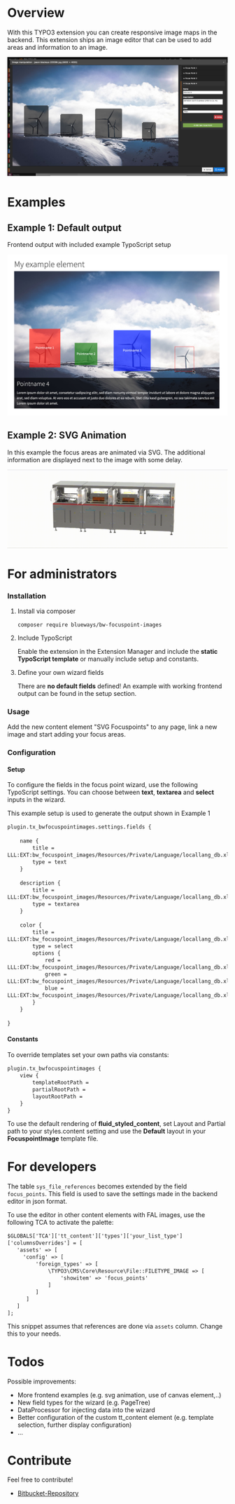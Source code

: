 Overview
========

With this TYPO3 extension you can create responsive image maps in the
backend. This extension ships an image editor that can be used to add
areas and information to an image.

![Backend Editor](Documentation/Images/example_backend.png)

Examples
========

Example 1: Default output
-------------------------

Frontend output with included example TypoScript setup

![Example 1](./Documentation/Images/example_frontend.jpg)

Example 2: SVG Animation
------------------------

In this example the focus areas are animated via SVG. The additional
information are displayed next to the image with some delay.

![Example 2](./Documentation/Images/example_animation.gif)

For administrators
==================

### Installation

1.  Install via composer

    ``` {.bash}
    composer require blueways/bw-focuspoint-images
    ```

2.  Include TypoScript

    Enable the extension in the Extension Manager and include the
    **static TypoScript template** or manually include setup and
    constants.

3.  Define your own wizard fields

    There are **no default fields** defined! An example with working
    frontend output can be found in the setup section.

### Usage

Add the new content element "SVG Focuspoints" to any page, link a new
image and start adding your focus areas.

### Configuration

#### Setup

To configure the fields in the focus point wizard, use the following
TypoScript settings. You can choose between **text**, **textarea** and
**select** inputs in the wizard.

This example setup is used to generate the output shown in Example 1

``` {.typoscript}
plugin.tx_bwfocuspointimages.settings.fields {

    name {
        title = LLL:EXT:bw_focuspoint_images/Resources/Private/Language/locallang_db.xlf:wizard.fields.name
        type = text
    }

    description {
        title = LLL:EXT:bw_focuspoint_images/Resources/Private/Language/locallang_db.xlf:wizard.fields.description
        type = textarea
    }

    color {
        title = LLL:EXT:bw_focuspoint_images/Resources/Private/Language/locallang_db.xlf:wizard.fields.color
        type = select
        options {
            red = LLL:EXT:bw_focuspoint_images/Resources/Private/Language/locallang_db.xlf:wizard.fields.color.red
            green = LLL:EXT:bw_focuspoint_images/Resources/Private/Language/locallang_db.xlf:wizard.fields.color.green
            blue = LLL:EXT:bw_focuspoint_images/Resources/Private/Language/locallang_db.xlf:wizard.fields.color.blue
        }
    }

}
```

#### Constants

To override templates set your own paths via constants:

``` {.typoscript}
plugin.tx_bwfocuspointimages {
    view {
        templateRootPath =
        partialRootPath =
        layoutRootPath =
    }
}
```

To use the default rendering of **fluid\_styled\_content**, set Layout
and Partial path to your styles.content setting and use the **Default**
layout in your **FocuspointImage** template file.

For developers
==============

The table `sys_file_references` becomes
extended by the field `focus_points`. This field is used to save the settings made in the backend editor in json format.

To use the editor in other content elements with FAL images, use the
following TCA to activate the palette:

``` {.php}
$GLOBALS['TCA']['tt_content']['types']['your_list_type']['columnsOverrides'] = [
   'assets' => [
     'config' => [
         'foreign_types' => [
             \TYPO3\CMS\Core\Resource\File::FILETYPE_IMAGE => [
                 'showitem' => 'focus_points'
             ]
         ]
      ]
   ]
];
```

This snippet assumes that references are done via `assets` column. Change this to your needs.

Todos
=====

Possible improvements:

-   More frontend examples (e.g. svg animation, use of canvas
    element,..)
-   New field types for the wizard (e.g. PageTree)
-   DataProcessor for injecting data into the wizard
-   Better configuration of the custom tt\_content element (e.g.
    template selection, further display configuration)
-   \...

Contribute
==========

Feel free to contribute!

-   [Bitbucket-Repository](https://bitbucket.org/blueways/bw_focuspoint_images/)
